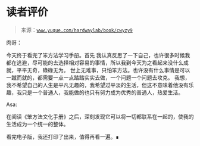 # 读者评价

> 来源：[`www.yuque.com/hardwaylab/book/cwyzy9`](https://www.yuque.com/hardwaylab/book/cwyzy9)



肉哥： <ne-quote id="u3d8bbf85" data-lake-id="u3d8bbf85">

今天终于看完了笨方法学习手册。首先 我认真反思了一下自己，也许很多时候我都在逃避，尽可能的去选择相对容易的事情，所以我到今天为之看起来没什么成就，平平无奇，碌碌无为。 世上无难事，只怕笨方法。也许没有什么事情是可以一蹴而就的，都需要一点一点踏踏实实去做，一个问题一个问题去攻克。 我想，我不希望自己的人生是平凡无趣的，我希望过平淡的生活，但这不意味着他没有乐趣，我只是一个普通人，我能做的也只有努力成为优秀的普通人，热爱生活。</ne-quote> 

Asa: <ne-quote id="u465f9971" data-lake-id="u465f9971">

在阅读《笨方法文化手册》之后，深刻发现它可以将一切都联系在一起的，使我的生活成为一个统一的整体。 

看完电子版，我还打印了出来，值得再看一遍。∎</ne-quote>